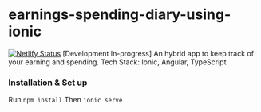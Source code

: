 # earnings-spending-diary-using-ionic
[![Netlify Status](https://api.netlify.com/api/v1/badges/f3334d6c-c5af-419d-87ae-10b4a57ccbe7/deploy-status)](https://app.netlify.com/sites/earning-spending-diary-ionic/deploys)
[Development In-progress] An hybrid app to keep track of your earning and spending.
Tech Stack: Ionic, Angular, TypeScript
### Installation & Set up
Run `npm install`
Then `ionic serve`
